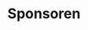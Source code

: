 ---
enable: true
title: "Sponsoren"
description: >
  Herzlichen Dank an alle Sponsoren welche unsere Usergroup Events ermöglichen!
  ![bv](https://camo.githubusercontent.com/fdc67c330409de3ba0846a11cb88bd9ed54afddcdbcab54d14e5e213e33152fd/68747470733a2f2f7777772e62617365766973696f6e2e63682f77702d636f6e74656e742f75706c6f6164732f323031352f31322f62617365564953494f4e2d4c6f676f5f5247422e706e67)
  <br>
# don't create a separate page
_build:
  render: "never"
---